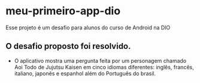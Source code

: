 # meu-primeiro-app-dio
Esse projeto é um desafio para alunos do curso de Android na DIO

## O desafio proposto foi resolvido.
- O aplicativo mostra uma pergunta feita por um personagem chamado Aoi Todo de Jujutsu Kaisen em cinco idiomas diferentes: inglês, francês, italiano, japonês e espanhol além do Português do brasil.
